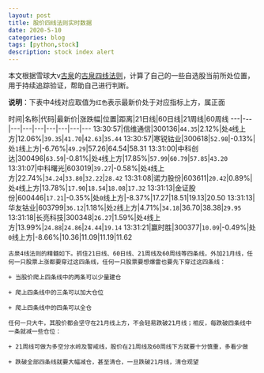 ```yaml
---
layout: post
title: 股价四线法则实时数据
date: 2020-5-10
categories: blog
tags: [python,stock]
description: stock index alert
---
```



本文根据雪球大v[古泉](https://xueqiu.com/u/7148646888)的[古泉四线法则](https://xueqiu.com/7148646888/130498192)，计算了自己的一些自选股当前所处位置，用于持续追踪验证，帮助自己进行判断。

**说明**：下表中4线对应取值为`红色`表示最新价处于对应指标上方，属正面

时间|名称|代码|最新价|涨跌幅|位置|距离|21日线|60日线|21周线|60周线
---|---|---|---|---|---|---|---|---
13:30:57|信维通信|300136|`44.35`|2.12%|处`4`线上方|12.06%|`39.35`|`41.70`|`42.63`|`35.44`
13:30:57|寒锐钴业|300618|`52.98`|-0.13%|处`1`线上方|-6.76%|`49.29`|57.26|64.54|58.31
13:31:00|中科创达|300496|`63.59`|-0.81%|处`4`线上方|17.85%|`57.99`|`60.79`|`57.85`|`43.20`
13:31:07|中科曙光|603019|`39.27`|-0.58%|处`4`线上方|22.74%|`34.24`|`33.80`|`32.22`|`28.42`
13:31:08|诺力股份|603611|`20.42`|0.89%|处`4`线上方|13.78%|`17.90`|`18.54`|`18.08`|`17.32`
13:31:13|金证股份|600446|`17.21`|-0.35%|处`0`线上方|-8.37%|17.27|18.51|19.13|20.50
13:31:13|华友钴业|603799|`36.12`|1.18%|处`2`线上方|4.71%|`34.18`|36.70|38.38|`29.95`
13:31:18|长亮科技|300348|`26.27`|1.59%|处`4`线上方|13.99%|`24.88`|`24.86`|`24.44`|`19.14`
13:31:21|赢时胜|300377|`10.09`|-0.49%|处`0`线上方|-8.66%|10.36|11.09|11.19|11.62

```
古泉4线法则的精髓如下。抓住21日线、60日线、21周线及60周线等四条线，外加21月线，任何一只股票上涨都要穿过这四条线，任何一只股票要想爆雷也要先下穿过这四条线：

+ 当股价爬上四条线中的两条可以少量建仓

+ 爬上四条线中的三条可以加大仓位

+ 爬上四条线中的四条可以全仓

任何一只大牛，其股价都会坚守在21月线上方，不会轻易跌破21月线；相反，每跌破四条线中一条就减一些仓位：

+ 21周线可做为多空分水岭及警戒线，股价在21周线及60周线下方就要十分慎重，多看少做

+ 跌破全部四条线就要大幅减仓，甚至清仓，一旦跌破21月线，清仓观望
```
